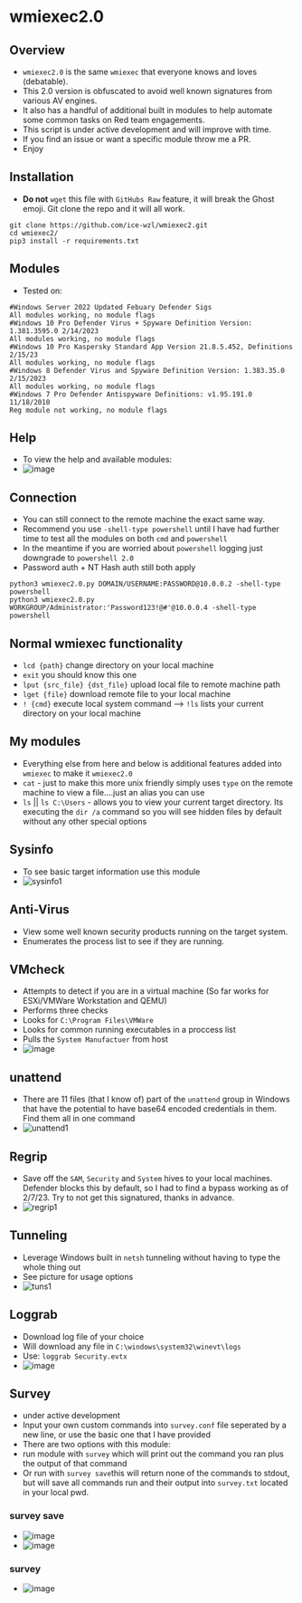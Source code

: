 # wmiexec2.0
## Overview
- `wmiexec2.0` is the same `wmiexec` that everyone knows and loves (debatable).  
- This 2.0 version is obfuscated to avoid well known signatures from various AV engines.  
- It also has a handful of additional built in modules to help automate some common tasks on Red team engagements.  
- This script is under active development and will improve with time.  
- If you find an issue or want a specific module throw me a PR. 
- Enjoy 
## Installation
- **Do not** `wget` this file with `GitHubs Raw` feature, it will break the Ghost emoji. Git clone the repo and it will all work.
````
git clone https://github.com/ice-wzl/wmiexec2.git
cd wmiexec2/
pip3 install -r requirements.txt
````
## Modules
- Tested on:
````
#Windows Server 2022 Updated Febuary Defender Sigs
All modules working, no module flags
#Windows 10 Pro Defender Virus + Spyware Definition Version: 1.381.3595.0 2/14/2023
All modules working, no module flags
#Windows 10 Pro Kaspersky Standard App Version 21.8.5.452, Definitions 2/15/23
All modules working, no module flags
#Windows 8 Defender Virus and Spyware Definition Version: 1.383.35.0 2/15/2023
All modules working, no module flags
#Windows 7 Pro Defender Antispyware Definitions: v1.95.191.0 11/18/2010
Reg module not working, no module flags
````
## Help 
- To view the help and available modules:
- ![image](https://user-images.githubusercontent.com/75596877/219784438-cdd4a0f1-9e04-4c22-b0ec-6788b4499b40.png)
## Connection
- You can still connect to the remote machine the exact same way.
- Recommend you use `-shell-type powershell` until I have had further time to test all the modules on both `cmd` and `powershell`
- In the meantime if you are worried about `powershell` logging just downgrade to `powershell 2.0`
- Password auth + NT Hash auth still both apply 
````
python3 wmiexec2.0.py DOMAIN/USERNAME:PASSWORD@10.0.0.2 -shell-type powershell
python3 wmiexec2.0.py WORKGROUP/Administrator:'Password123!@#'@10.0.0.4 -shell-type powershell
````
## Normal wmiexec functionality 
- `lcd {path}` change directory on your local machine
- `exit` you should know this one
- `lput {src_file} {dst_file}` upload local file to remote machine path 
- `lget {file}` download remote file to your local machine
- `! {cmd}` execute local system command --> `!ls` lists your current directory on your local machine 
## My modules
- Everything else from here and below is additional features added into `wmiexec` to make it `wmiexec2.0`
- `cat` - just to make this more unix friendly simply uses `type` on the remote machine to view a file....just an alias you can use
- `ls` || `ls C:\Users` - allows you to view your current target directory. Its executing the `dir /a` command so you will see hidden files by default without any other special options
## Sysinfo
- To see basic target information use this module
- ![sysinfo1](https://user-images.githubusercontent.com/75596877/218882046-dd75ae2b-0ea8-4fe4-b87b-678825b77c15.png)
## Anti-Virus
- View some well known security products running on the target system.
- Enumerates the process list to see if they are running.
## VMcheck
- Attempts to detect if you are in a virtual machine (So far works for ESXi/VMWare Workstation and QEMU) 
- Performs three checks 
- Looks for `C:\Program Files\VMWare`
- Looks for common running executables in a proccess list
- Pulls the `System Manufactuer` from host
- ![image](https://user-images.githubusercontent.com/75596877/219784824-89f497bf-1426-4f03-8729-ef90b0178515.png)

## unattend
- There are 11 files (that I know of) part of the `unattend` group in Windows that have the potential to have base64 encoded credentials in them. Find them all in one command
- ![unattend1](https://user-images.githubusercontent.com/75596877/218882205-26e6e22a-0b29-4cc1-9009-1fb05b9b7dbf.png)
## Regrip
- Save off the `SAM`, `Security` and `System` hives to your local machines.  Defender blocks this by default, so I had to find a bypass working as of 2/7/23.  Try to not get this signatured, thanks in advance.
- ![regrip1](https://user-images.githubusercontent.com/75596877/218882349-8c7ea3bf-5c14-4e6f-b5e9-7178b573e5a8.png)
## Tunneling
- Leverage Windows built in `netsh` tunneling without having to type the whole thing out 
- See picture for usage options
- ![tuns1](https://user-images.githubusercontent.com/75596877/218882531-aefcacce-de38-418d-9c8e-e9f21a6e6a7a.png)
## Loggrab
- Download log file of your choice
- Will download any file in `C:\windows\system32\winevt\logs`
- Use: `loggrab Security.evtx`
- ![image](https://user-images.githubusercontent.com/75596877/218882689-6ea2c4f3-d037-45f7-9a99-b267ab310281.png)
## Survey
- under active development
- Input your own custom commands into `survey.conf` file seperated by a new line, or use the basic one that I have provided
- There are two options with this module:
- run module with `survey` which will print out the command you ran plus the output of that command
- Or run with `survey save`this will return none of the commands to stdout, but will save all commands run and their output into `survey.txt` located in your local pwd.
### survey save 
- ![image](https://user-images.githubusercontent.com/75596877/218883217-16dbf400-fb87-44bf-86a7-93e5f677070c.png)
- ![image](https://user-images.githubusercontent.com/75596877/218883247-7fed82d4-8b5d-402b-9db0-85abf74a5e07.png)
### survey
- ![image](https://user-images.githubusercontent.com/75596877/218883378-4b26c8df-4e6e-45e8-a29f-b34bcaeea448.png)

